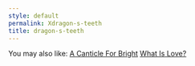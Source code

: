 ```yaml
---
style: default
permalink: Xdragon-s-teeth
title: dragon-s-teeth
---
```

You may also like:
[A Canticle For Bright](http://scp-wiki.net/a-canticle-for-bright)
[What Is Love?](http://scp-wiki.net/whatislove)